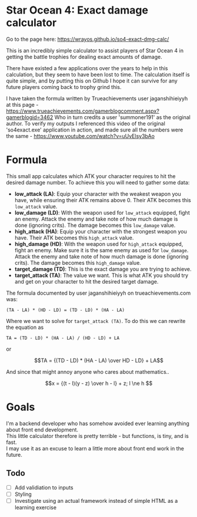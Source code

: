 # Star Ocean 4: Exact damage calculator

Go to the page here: https://wrayos.github.io/so4-exact-dmg-calc/

This is an incredibly simple calculator to assist players of Star Ocean 4 in getting the battle trophies for dealing exact amounts of damage.

There have existed a few applications over the years to help in this calculation, but they seem to have been lost to time.
The calculation itself is quite simple, and by putting this on Github I hope it can survive for any future players coming back to trophy grind this.

I have taken the formula written by Trueachievements user jaganshihieiyyh at this page - https://www.trueachievements.com/gamerblogcomment.aspx?gamerblogid=3462
Who in turn credits a user 'summoner191' as the original author.
To verify my outputs I referenced this video of the original 'so4exact.exe' application in action, and made sure all the numbers were the same - https://www.youtube.com/watch?v=uUvElsy3bAo

# Formula

This small app calculates which ATK your character requires to hit the desired damage number.  To achieve this you will need to gather some data:

- **low_attack (LA)**: Equip your character with the weakest weapon you have, while ensuring their ATK remains above 0.  Their ATK becomes this `low_attack` value.
- **low_damage (LD)**: With the weapon used for `low_attack` equipped, fight an enemy.  Attack the enemy and take note of how much damage is done (ignoring crits).  The damage becomes this `low_damage` value.
- **high_attack (HA)**: Equip your character with the strongest weapon you have.  Their ATK becomes this `high_attack` value.
- **high_damage (HD)**: With the weapon used for `high_attack` equipped, fight an enemy.  Make sure it is the same enemy as used for `low_damage`.  Attack the enemy and take note of how much damage is done (ignoring crits).  The damage becomes this `high_damage` value.
- **target_damage (TD)**: This is the exact damage you are trying to achieve.
- **target_attack (TA)**: The value we want.  This is what ATK you should try and get on your character to hit the desired target damage.

The formula documented by user jaganshihieiyyh on trueachievements.com was:

```
(TA - LA) * (HD - LD) = (TD - LD) * (HA - LA)
```
Where we want to solve for `target_attack (TA)`.  To do this we can rewrite the equation as
```
TA = (TD - LD) * (HA - LA) / (HD - LD) + LA
```
or 

```math
TA = {(TD - LD) * (HA - LA) \over HD - LD} + LA
```
And since that might annoy anyone who cares about mathematics..
```math
x = {(t - l)(y - z) \over h - l} + z; l \ne h 
```

# Goals

I'm a backend developer who has somehow avoided ever learning anything about front end development.  
This little calculator therefore is pretty terrible - but functions, is tiny, and is fast.  
I may use it as an excuse to learn a little more about front end work in the future.

## Todo

- [ ] Add validiation to inputs
- [ ] Styling
- [ ] Investigate using an actual framework instead of simple HTML as a learning exercise
